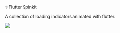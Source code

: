 ✨Flutter Spinkit

A collection of loading indicators animated with flutter.

![](images/flutter_spinkit1.gif)